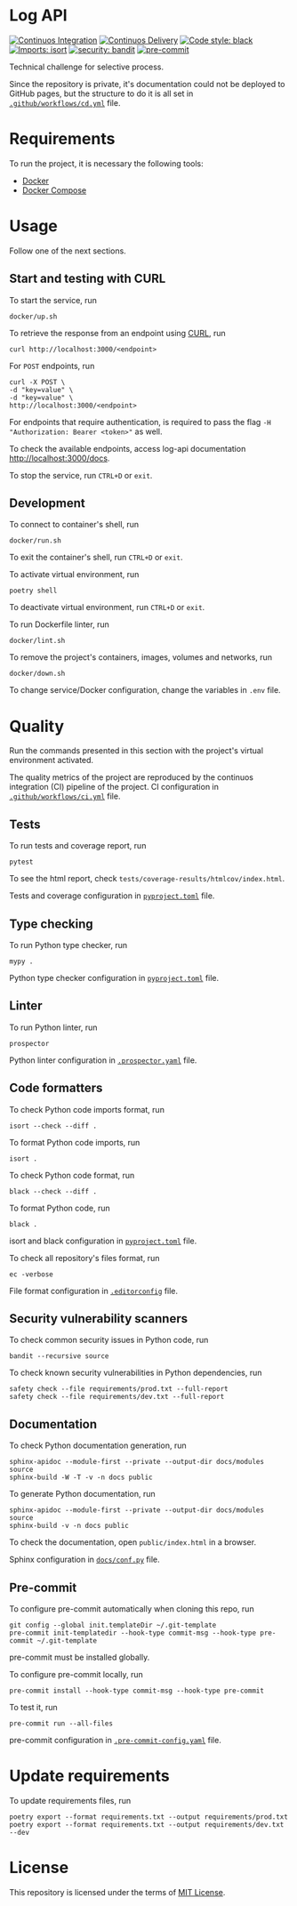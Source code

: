# Log API

[![Continuos Integration](https://github.com/mateusoliveira43/log-api/actions/workflows/ci.yml/badge.svg)](https://github.com/mateusoliveira43/log-api/actions)
[![Continuos Delivery](https://github.com/mateusoliveira43/log-api/actions/workflows/cd.yml/badge.svg)](https://github.com/mateusoliveira43/log-api/actions)
[![Code style: black](https://img.shields.io/badge/code%20style-black-000000.svg)](https://github.com/psf/black)
[![Imports: isort](https://img.shields.io/badge/%20imports-isort-%231674b1?style=flat&labelColor=ef8336)](https://pycqa.github.io/isort/)
[![security: bandit](https://img.shields.io/badge/security-bandit-yellow.svg)](https://github.com/PyCQA/bandit)
[![pre-commit](https://img.shields.io/badge/pre--commit-enabled-brightgreen?logo=pre-commit&logoColor=white)](https://github.com/pre-commit/pre-commit)

Technical challenge for selective process.

Since the repository is private, it's documentation could not be deployed to GitHub pages, but the structure to do it is all set in [`.github/workflows/cd.yml`](.github/workflows/cd.yml) file.

# Requirements

To run the project, it is necessary the following tools:

- [Docker](https://docs.docker.com/get-docker/)
- [Docker Compose](https://docs.docker.com/compose/install/)

# Usage

Follow one of the next sections.

## Start and testing with CURL

To start the service, run
```
docker/up.sh
```

To retrieve the response from an endpoint using [CURL](https://curl.se/), run
```
curl http://localhost:3000/<endpoint>
```
For `POST` endpoints, run
```
curl -X POST \
-d "key=value" \
-d "key=value" \
http://localhost:3000/<endpoint>
```
For endpoints that require authentication, is required to pass the flag `-H "Authorization: Bearer <token>"` as well.

To check the available endpoints, access log-api documentation [http://localhost:3000/docs](http://localhost:3000/docs).


To stop the service, run `CTRL+D` or `exit`.

## Development

To connect to container's shell, run
```
docker/run.sh
```

To exit the container's shell, run `CTRL+D` or `exit`.

To activate virtual environment, run
```
poetry shell
```

To deactivate virtual environment, run `CTRL+D` or `exit`.

To run Dockerfile linter, run
```
docker/lint.sh
```

To remove the project's containers, images, volumes and networks, run
```
docker/down.sh
```

To change service/Docker configuration, change the variables in `.env` file.

# Quality

Run the commands presented in this section with the project's virtual environment activated.

The quality metrics of the project are reproduced by the continuos integration (CI) pipeline of the project. CI configuration in [`.github/workflows/ci.yml`](.github/workflows/ci.yml) file.

## Tests

To run tests and coverage report, run
```
pytest
```

To see the html report, check `tests/coverage-results/htmlcov/index.html`.

Tests and coverage configuration in [`pyproject.toml`](pyproject.toml) file.

## Type checking

To run Python type checker, run
```
mypy .
```

Python type checker configuration in [`pyproject.toml`](pyproject.toml) file.

## Linter

To run Python linter, run
```
prospector
```

Python linter configuration in [`.prospector.yaml`](.prospector.yaml) file.

## Code formatters

To check Python code imports format, run
```
isort --check --diff .
```

To format Python code imports, run
```
isort .
```

To check Python code format, run
```
black --check --diff .
```

To format Python code, run
```
black .
```

isort and black configuration in [`pyproject.toml`](pyproject.toml) file.

To check all repository's files format, run
```
ec -verbose
```

File format configuration in [`.editorconfig`](.editorconfig) file.

## Security vulnerability scanners

To check common security issues in Python code, run
```
bandit --recursive source
```

To check known security vulnerabilities in Python dependencies, run
```
safety check --file requirements/prod.txt --full-report
safety check --file requirements/dev.txt --full-report
```

## Documentation

To check Python documentation generation, run
```
sphinx-apidoc --module-first --private --output-dir docs/modules source
sphinx-build -W -T -v -n docs public
```

To generate Python documentation, run
```
sphinx-apidoc --module-first --private --output-dir docs/modules source
sphinx-build -v -n docs public
```
To check the documentation, open `public/index.html` in a browser.

Sphinx configuration in [`docs/conf.py`](docs/conf.py) file.

## Pre-commit

To configure pre-commit automatically when cloning this repo, run
```
git config --global init.templateDir ~/.git-template
pre-commit init-templatedir --hook-type commit-msg --hook-type pre-commit ~/.git-template
```
pre-commit must be installed globally.

To configure pre-commit locally, run
```
pre-commit install --hook-type commit-msg --hook-type pre-commit
```

To test it, run
```
pre-commit run --all-files
```

pre-commit configuration in [`.pre-commit-config.yaml`](.pre-commit-config.yaml) file.

# Update requirements

To update requirements files, run
```
poetry export --format requirements.txt --output requirements/prod.txt
poetry export --format requirements.txt --output requirements/dev.txt --dev
```

# License

This repository is licensed under the terms of [MIT License](LICENSE).

